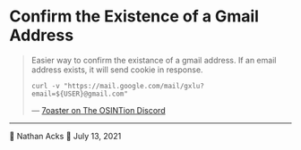 # Confirm the Existence of a Gmail Address

> Easier way to confirm the existance of a gmail address. If an email address exists, it will send cookie in response.
> 
> `curl -v "https://mail.google.com/mail/gxlu?email=${USER}@gmail.com"`
> 
> — [7oaster on The OSINTion Discord](https://discord.com/channels/713982578692194389/756722804535066626/858536063769509889)

- - - -

👤 Nathan Acks
📅 July 13, 2021
